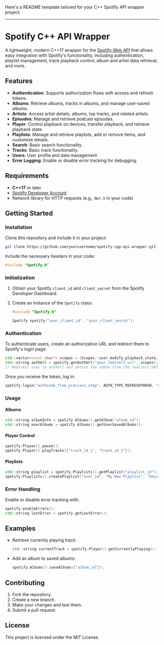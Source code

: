 Here's a README template tailored for your C++ Spotify API wrapper project:

---

# Spotify C++ API Wrapper

A lightweight, modern C++17 wrapper for the [Spotify Web API](https://developer.spotify.com/documentation/web-api/) that allows easy integration with Spotify's functionality, including authentication, playlist management, track playback control, album and artist data retrieval, and more.

## Features

- **Authentication**: Supports authorization flows with access and refresh tokens.
- **Albums**: Retrieve albums, tracks in albums, and manage user-saved albums.
- **Artists**: Access artist details, albums, top tracks, and related artists.
- **Episodes**: Manage and retrieve podcast episodes.
- **Player**: Control playback on devices, transfer playback, and retrieve playback state.
- **Playlists**: Manage and retrieve playlists, add or remove items, and customize details.
- **Search**: Basic search functionality.
- **Tracks**: Basic track functionality.
- **Users**: User profile and data management.
- **Error Logging**: Enable or disable error tracking for debugging.

## Requirements

- **C++17** or later
- [Spotify Developer Account](https://developer.spotify.com/dashboard/applications)
- Network library for HTTP requests (e.g., `Net.h` in your code)

## Getting Started

### Installation

Clone this repository and include it in your project:

```bash
git clone https://github.com/yourusername/spotify-cpp-api-wrapper.git
```

Include the necessary headers in your code:

```cpp
#include "Spotify.h"
```

### Initialization

1. Obtain your Spotify `client_id` and `client_secret` from the Spotify Developer Dashboard.
2. Create an instance of the `Spotify` class:

   ```cpp
   #include "Spotify.h"

   Spotify spotify("your_client_id", "your_client_secret");
   ```

### Authentication

To authenticate users, create an authorization URL and redirect them to Spotify's login page:

```cpp
std::vector<const char*> scopes = {Scopes::user_modify_playback_state, Scopes::user_read_playback_state};
std::string authUrl = spotify.getAuthUrl("your_redirect_uri", scopes);
// Redirect user to authUrl and obtain the token from the redirect URI
```

Once you receive the token, log in:

```cpp
spotify.login("authcode_from_previous_step", AUTH_TYPE_REFRESHTOKEN, "your_redirect_uri");
```

### Usage

#### Albums

```cpp
std::string albumInfo = spotify.Albums().getAlbum("album_id");
std::string userAlbums = spotify.Albums().getUserSavedAlbums();
```

#### Player Control

```cpp
spotify.Player().pause();
spotify.Player().playTracks({"track_id_1", "track_id_2"});
```

#### Playlists

```cpp
std::string playlist = spotify.Playlists().getPlaylist("playlist_id");
spotify.Playlists().createPlaylist("user_id", "My New Playlist", "Description here", true);
```

### Error Handling

Enable or disable error tracking with:

```cpp
spotify.enableErrors();
std::string lastError = spotify.getLastError();
```

## Examples

- Retrieve currently playing track:

  ```cpp
  std::string currentTrack = spotify.Player().getCurrentlyPlaying();
  ```

- Add an album to saved albums:

  ```cpp
  spotify.Albums().saveAlbums({"album_id"});
  ```

## Contributing

1. Fork the repository.
2. Create a new branch.
3. Make your changes and test them.
4. Submit a pull request.

## License

This project is licensed under the MIT License.
